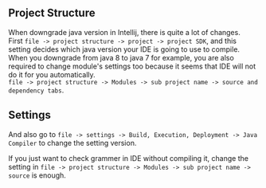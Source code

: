 ## Project Structure
When downgrade java version in Intellij, there is quite a lot of changes.  
First `file -> project structure -> project -> project SDK`, and this setting decides which java version your IDE is going to use to compile.  
When you downgrade from java 8 to java 7 for example, you are also required to change module's settings too because it seems that IDE will not do it for you automatically.  
`file -> project structure -> Modules -> sub project name -> source and dependency tabs`.  
## Settings
And also go to `file -> settings -> Build, Execution, Deployment -> Java Compiler` to change the setting version. 

If you just want to check grammer in IDE without compiling it, change the setting in `file -> project structure -> Modules -> sub project name -> source` is enough.  
